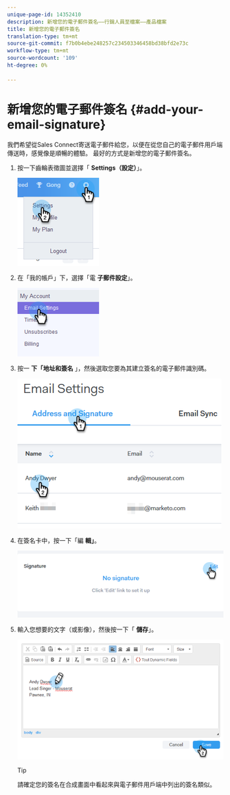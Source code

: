 ```yaml
---
unique-page-id: 14352410
description: 新增您的電子郵件簽名——行銷人員至檔案——產品檔案
title: 新增您的電子郵件簽名
translation-type: tm+mt
source-git-commit: f7b0b4ebe248257c234503346458bd38bfd2e73c
workflow-type: tm+mt
source-wordcount: '109'
ht-degree: 0%

---
```



# 新增您的電子郵件簽名 {#add-your-email-signature}

我們希望從Sales Connect寄送電子郵件給您，以便在從您自己的電子郵件用戶端傳送時，感覺像是順暢的體驗。 最好的方式是新增您的電子郵件簽名。

1. 按一下齒輪表徵圖並選擇「 **Settings（設定）**」。

   ![](assets/add-your-email-signature-1.png)

1. 在「我的帳戶」下，選擇「電 **子郵件設定**」。

   ![](assets/add-your-email-signature-2.png)

1. 按一 **下「地址和簽名** 」，然後選取您要為其建立簽名的電子郵件識別碼。

   ![](assets/add-your-email-signature-3.png)

1. 在簽名卡中，按一下「編 **輯」**。

   ![](assets/add-your-email-signature-4.png)

1. 輸入您想要的文字（或影像），然後按一下「 **儲存**」。

   ![](assets/add-your-email-signature-5.png)

   >[!TIP]
   >
   >請確定您的簽名在合成畫面中看起來與電子郵件用戶端中列出的簽名類似。
